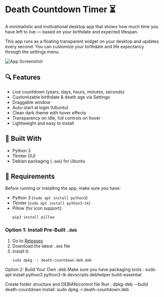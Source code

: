 # Death Countdown Timer ⏳

A minimalistic and motivational desktop app that shows how much time you have left to live — based on your birthdate and expected lifespan.

This app runs as a floating transparent widget on your desktop and updates every second. You can customize your birthdate and life expectancy through the settings menu.

![App Screenshot](screenshots/screenshot.png)

## 🔍 Features

- Live countdown (years, days, hours, minutes, seconds)
- Customizable birthdate & death age via Settings
- Draggable window
- Auto-start at login (Ubuntu)
- Clean dark theme with hover effects
- Transparency on idle, full controls on hover
- Lightweight and easy to install

## 🧠 Built With

- Python 3
- Tkinter GUI
- Debian packaging (`.deb`) for Ubuntu

## 🚀 Requirements

Before running or installing the app, make sure you have:

- Python 3 (`sudo apt install python3`)
- Tkinter (`sudo apt install python3-tk`)
- Pillow (for icon support):  
  ```bash
  pip3 install pillow

### Option 1: Install Pre-Built `.deb`

1. Go to [Releases](https://github.com/yourusername/death-countdown-tkinter/releases) 
2. Download the latest `.deb` file
3. Install it:
   ```bash
   sudo dpkg -i death-countdown.deb.deb

Option 2: Build Your Own .deb
Make sure you have packaging tools : sudo apt install python3 python3-tk devscripts debhelper build-essential

Create folder structure and DEBIAN/control file
Run : dpkg-deb --build death-countdown
Install: sudo dpkg -i death-countdown.deb
